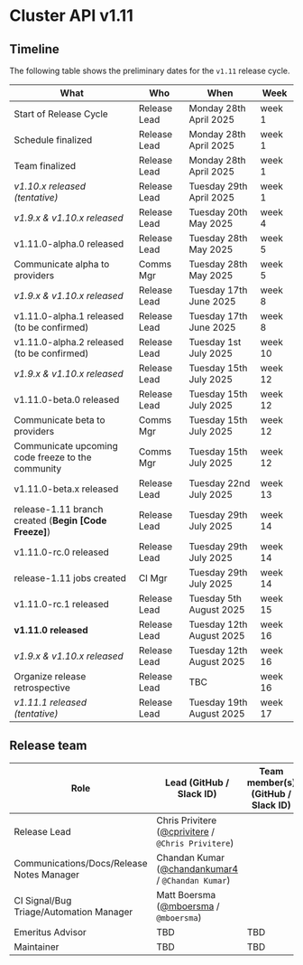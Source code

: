 # Cluster API v1.11

## Timeline

The following table shows the preliminary dates for the `v1.11` release cycle.

| **What**                                              | **Who**       | **When**                    | **Week** |
|-------------------------------------------------------|---------------|-----------------------------|----------|
| Start of Release Cycle                                | Release Lead  | Monday 28th April 2025      | week 1   |
| Schedule finalized                                    | Release Lead  | Monday 28th April 2025      | week 1   |
| Team finalized                                        | Release Lead  | Monday 28th April 2025      | week 1   |
| *v1.10.x released (tentative)*                        | Release Lead  | Tuesday 29th April 2025     | week 1   |
| *v1.9.x & v1.10.x released*                           | Release Lead  | Tuesday 20th May 2025       | week 4   |
| v1.11.0-alpha.0 released                              | Release Lead  | Tuesday 28th May 2025       | week 5   |
| Communicate alpha to providers                        | Comms Mgr     | Tuesday 28th May 2025       | week 5   |
| *v1.9.x & v1.10.x released*                           | Release Lead  | Tuesday 17th June 2025      | week 8   |
| v1.11.0-alpha.1 released (to be confirmed)            | Release Lead  | Tuesday 17th June 2025      | week 8   |
| v1.11.0-alpha.2 released  (to be confirmed)           | Release Lead  | Tuesday 1st July 2025       | week 10  |
| *v1.9.x & v1.10.x released*                           | Release Lead  | Tuesday 15th July 2025      | week 12  |
| v1.11.0-beta.0 released                               | Release Lead  | Tuesday 15th July 2025      | week 12  |
| Communicate beta to providers                         | Comms Mgr     | Tuesday 15th July 2025      | week 12  |
| Communicate upcoming code freeze to the community     | Comms Mgr     | Tuesday 15th July 2025      | week 12  |
| v1.11.0-beta.x released                               | Release Lead  | Tuesday 22nd July 2025      | week 13  |
| release-1.11 branch created (**Begin [Code Freeze]**) | Release Lead  | Tuesday 29th July 2025      | week 14  |
| v1.11.0-rc.0 released                                 | Release Lead  | Tuesday 29th July 2025      | week 14  |
| release-1.11 jobs created                             | CI Mgr        | Tuesday 29th July 2025      | week 14  |
| v1.11.0-rc.1 released                                 | Release Lead  | Tuesday 5th August 2025     | week 15  |
| **v1.11.0 released**                                  | Release Lead  | Tuesday 12th August 2025    | week 16  |
| *v1.9.x & v1.10.x released*                           | Release Lead  | Tuesday 12th August 2025    | week 16  |
| Organize release retrospective                        | Release Lead  | TBC                         | week 16  |
| *v1.11.1 released (tentative)*                        | Release Lead  | Tuesday 19th August 2025    | week 17  |


## Release team

| **Role**                                  | **Lead** (**GitHub / Slack ID**)                                                      | **Team member(s) (GitHub / Slack ID)** |
|-------------------------------------------|-------------------------------------------------------------------------------------------|----------------------------------------|
| Release Lead                              | Chris Privitere ([@cprivitere](https://github.com/cprivitere) / `@Chris Privitere`) | |
| Communications/Docs/Release Notes Manager | Chandan Kumar ([@chandankumar4](https://github.com/chandankumar4) / `@Chandan Kumar`) | |
| CI Signal/Bug Triage/Automation Manager   | Matt Boersma ([@mboersma](https://github.com/mboersma) / `@mboersma`) | |
| Emeritus Advisor                          | TBD | TBD |
| Maintainer                                | TBD | TBD |
